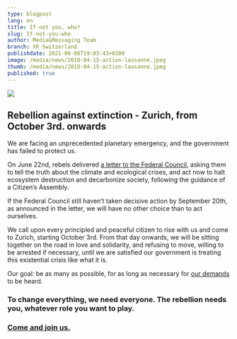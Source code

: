 ```yaml
---
type: blogpost
lang: en
title: If not you, who?
slug: If-not-you-who
author: Media&Messaging Team
branch: XR Switzerland
publishdate: 2021-08-08T19:03:43+0200
image: /media/news/2019-04-15-action-lausanne.jpeg
thumb: /media/news/2019-04-15-action-lausanne.jpeg
published: true
---
```



![](/media/5002eb0a-c267-4dd0-8a67-0ac40c369527.jpeg)

## **Rebellion against extinction - Zurich, from October 3rd. onwards**

We are facing an unprecedented planetary emergency, and the government has failed to protect us.

On June 22nd, rebels delivered [a letter to the Federal Council](https://act.campax.org/efforts/nous-voulons-vivre-wir-wollen-leben-vogliamo-vivere?fbclid=IwAR0y5B-av8W-VIjbFfcqtcU3OTx1_69YRtUbeiHNW_wYHfTfnnwtLLi7k9A), asking them to tell the truth about the climate and ecological crises, and act now to halt ecosystem destruction and decarbonize society, following the guidance of a Citizen’s Assembly. 

If the Federal Council still haven’t taken decisive action by September 20th, as announced in the letter, we will have no other choice than to act ourselves. 

We call upon every principled and peaceful citizen to rise with us and come to Zurich, starting October 3rd. From that day onwards, we will be sitting together on the road in love and solidarity, and refusing to move, willing to be arrested if necessary, until we are satisfied our government is treating this existential crisis like what it is.

Our goal: be as many as possible, for as long as necessary for [our demands](https://www.xrebellion.ch/about/3-demands/) to be heard. 

### To change everything, we need everyone. **The rebellion needs you, whatever role you want to play.** 

### [Come and join us. ](https://actionnetwork.org/forms/the-rebellion-has-begun-join-us)
